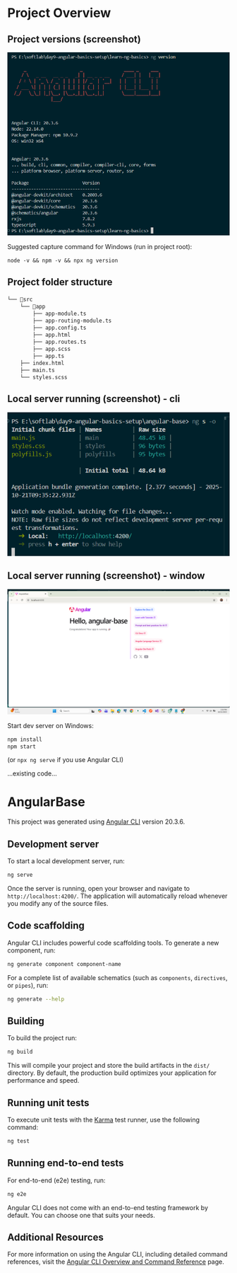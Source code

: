 # Project Overview


## Project versions (screenshot)

![Project versions](screenshots/ng_version.png)

Suggested capture command for Windows (run in project root):
```
node -v && npm -v && npx ng version
```

## Project folder structure


```
└── 📁src
    └── 📁app
        ├── app-module.ts
        ├── app-routing-module.ts
        ├── app.config.ts
        ├── app.html
        ├── app.routes.ts
        ├── app.scss
        ├── app.ts
    ├── index.html
    ├── main.ts
    └── styles.scss
```

## Local server running (screenshot) - cli

![Local server running](screenshots/local-server.png)

## Local server running (screenshot) - window

![Local server running](screenshots/full-screen.png)

Start dev server on Windows:
```
npm install
npm start
```
(or `npx ng serve` if you use Angular CLI)

...existing code...


# AngularBase

This project was generated using [Angular CLI](https://github.com/angular/angular-cli) version 20.3.6.

## Development server

To start a local development server, run:

```bash
ng serve
```

Once the server is running, open your browser and navigate to `http://localhost:4200/`. The application will automatically reload whenever you modify any of the source files.

## Code scaffolding

Angular CLI includes powerful code scaffolding tools. To generate a new component, run:

```bash
ng generate component component-name
```

For a complete list of available schematics (such as `components`, `directives`, or `pipes`), run:

```bash
ng generate --help
```

## Building

To build the project run:

```bash
ng build
```

This will compile your project and store the build artifacts in the `dist/` directory. By default, the production build optimizes your application for performance and speed.

## Running unit tests

To execute unit tests with the [Karma](https://karma-runner.github.io) test runner, use the following command:

```bash
ng test
```

## Running end-to-end tests

For end-to-end (e2e) testing, run:

```bash
ng e2e
```

Angular CLI does not come with an end-to-end testing framework by default. You can choose one that suits your needs.

## Additional Resources

For more information on using the Angular CLI, including detailed command references, visit the [Angular CLI Overview and Command Reference](https://angular.dev/tools/cli) page.
